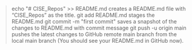 >echo "# CISE_Repos" >> README.md creates a README.md file with “CISE_Repos” as the title.
>git add README.md stages the README.md
>git commit -m "first commit" saves a snapshot of the changes to README.md with commit message 
>git push -u origin main pushes the latest changes to GitHub remote main branch from the local main branch (You should see your README.md in GitHub now).

